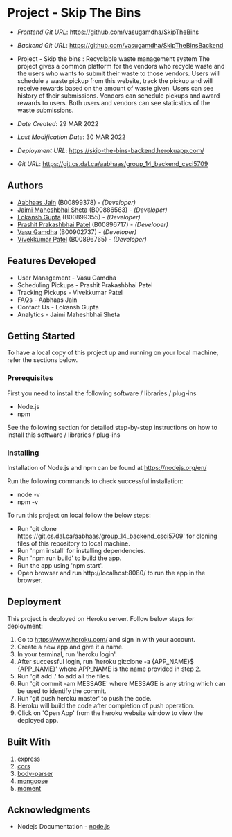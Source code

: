 # Project - Skip The Bins

* *Frontend Git URL*: <https://github.com/vasugamdha/SkipTheBins> 
* *Backend Git URL*: <https://github.com/vasugamdha/SkipTheBinsBackend>
  
* Project - Skip the bins : Recyclable waste management system
The project gives a common platform for the vendors who recycle waste and the users who wants to submit their waste to those vendors. Users will schedule a waste pickup from this website, track the pickup and will receive rewards based on the amount of waste given. Users can see history of their submissions. Vendors can schedule pickups and award rewards to users. Both users and vendors can see staticstics of the waste submissions.

* *Date Created*: 29 MAR 2022
* *Last Modification Date*: 30 MAR 2022
* *Deployment URL*: <https://skip-the-bins-backend.herokuapp.com/>
* *Git URL*: <https://git.cs.dal.ca/aabhaas/group_14_backend_csci5709> 

## Authors

* [Aabhaas Jain](aabhaas.jain@dal.ca) (B00899378) - *(Developer)*
* [Jaimi Maheshbhai Sheta](jm504814@dal.ca) (B00886563) - *(Developer)*
* [Lokansh Gupta](lokansh.gupta@dal.ca) (B00899355) - *(Developer)*
* [Prashit Prakashbhai Patel](pr718986@dal.ca) (B00896717) - *(Developer)*
* [Vasu Gamdha](vs527199@dal.ca) (B00902737) - *(Developer)*
* [Vivekkumar Patel](vv411034@dal.ca) (B00896765) - *(Developer)*

## Features Developed
* User Management - Vasu Gamdha
* Scheduling Pickups - Prashit Prakashbhai Patel
* Tracking Pickups - Vivekkumar Patel
* FAQs - Aabhaas Jain
* Contact Us - Lokansh Gupta
* Analytics - Jaimi Maheshbhai Sheta

## Getting Started

To have a local copy of this project up and running on your local machine, refer the sections below.
### Prerequisites

First you need to install the following software / libraries / plug-ins

* Node.js
* npm

See the following section for detailed step-by-step instructions on how to install this software / libraries / plug-ins

### Installing

Installation of Node.js and npm can be found at https://nodejs.org/en/

Run the following commands to check successful installation:

* node -v
* npm -v

To run this project on local follow the below steps:

* Run 'git clone https://git.cs.dal.ca/aabhaas/group_14_backend_csci5709' for cloning files of this repository to local machine.
* Run 'npm install' for installing dependencies.
* Run 'npm run build' to build the app.
* Run the app using 'npm start'.
* Open browser and run http://localhost:8080/ to run the app in the browser.

## Deployment

This project is deployed on Heroku server. Follow below steps for deployment:

1. Go to https://www.heroku.com/ and sign in with your account.
2. Create a new app and give it a name.
3. In your terminal, run 'heroku login'.
4. After successful login, run 'heroku git:clone -a {APP_NAME}$ {APP_NAME}' where APP_NAME is the name provided in step 2.
5. Run 'git add .' to add all the files.
6. Run  'git commit -am MESSAGE' where MESSAGE is any string which can be used to identify the commit.
7. Run 'git push heroku master' to push the code.
8. Heroku will build the code after completion of push operation.
9. Click on 'Open App' from the heroku website window to view the deployed app.

## Built With

1. [express](https://www.npmjs.com/package/express)
2. [cors](https://www.npmjs.com/package/cors)
3. [body-parser](https://www.npmjs.com/package/body-parser)
4. [mongoose](https://www.npmjs.com/package/mongoose)
5. [moment](https://www.npmjs.com/package/moment)

## Acknowledgments

* Nodejs Documentation - [node.js](https://nodejs.org/en/docs/)
